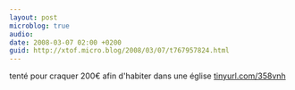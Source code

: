 ```yaml
---
layout: post
microblog: true
audio: 
date: 2008-03-07 02:00 +0200
guid: http://xtof.micro.blog/2008/03/07/t767957824.html
---
```

tenté pour craquer 200€ afin d'habiter dans une église  [tinyurl.com/358vnh](http://tinyurl.com/358vnh)
